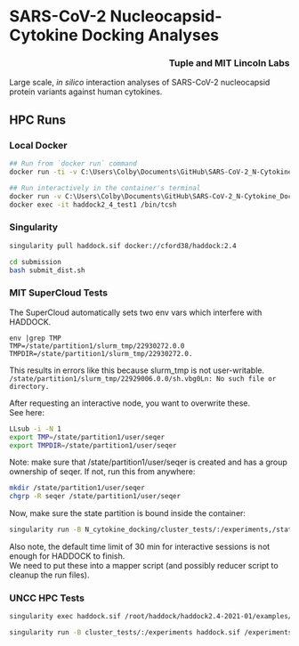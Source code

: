 # SARS-CoV-2 Nucleocapsid-Cytokine Docking Analyses

<h3 align="right">Tuple and MIT Lincoln Labs</h3>

Large scale, _in silico_ interaction analyses of SARS-CoV-2 nucleocapsid protein variants against human cytokines.

## HPC Runs

### Local Docker
```bash
## Run from `docker run` command
docker run -ti -v C:\Users\Colby\Documents\GitHub\SARS-CoV-2_N-Cytokine_Docking\cluster_tests:/inputs haddock2_4 /inputs/SARS-CoV-2_N_Wu1__CXCL12alpha/run-docking.csh /inputs/SARS-CoV-2_N_Wu1__CXCL12alpha

## Run interactively in the container's terminal
docker run -v C:\Users\Colby\Documents\GitHub\SARS-CoV-2_N-Cytokine_Docking\cluster_tests:/inputs --name haddock2_4_test1 -d haddock2_4
docker exec -it haddock2_4_test1 /bin/tcsh
```

### Singularity
```bash
singularity pull haddock.sif docker://cford38/haddock:2.4

cd submission
bash submit_dist.sh
```

### MIT SuperCloud Tests  
The SuperCloud automatically sets two env vars which interfere with HADDOCK. 
```
env |grep TMP
TMP=/state/partition1/slurm_tmp/22930272.0.0
TMPDIR=/state/partition1/slurm_tmp/22930272.0.
```
This results in errors like this because slurm_tmp is not user-writable.  
`/state/partition1/slurm_tmp/22929006.0.0/sh.vbg0Ln: No such file or directory.`  

After requesting an interactive node, you want to overwrite these.  
See here:  

```bash
LLsub -i -N 1
export TMP=/state/partition1/user/seqer
export TMPDIR=/state/partition1/user/seqer
```
Note: make sure that /state/partition1/user/seqer is created and has a group ownership of seqer. If not, run this from anywhere:  
```bash
mkdir /state/partition1/user/seqer
chgrp -R seqer /state/partition1/user/seqer
```

Now, make sure the state partition is bound inside the container:  
```bash
singularity run -B N_cytokine_docking/cluster_tests/:/experiments,/state/partition1/user/seqer:/state/partition1/user/seqer haddock.sif /experiments/SARS-CoV-2_N_Wu1__CXCL12beta/run-docking.csh /experiments/SARS-CoV-2_N_Wu1__CXCL12beta/
```
Also note, the default time limit of 30 min for interactive sessions is not enough for HADDOCK to finish.  
We need to put these into a mapper script (and possibly reducer script to cleanup the run files).

### UNCC HPC Tests
```bash
singularity exec haddock.sif /root/haddock/haddock2.4-2021-01/examples/protein-protein/run-example.csh

singularity run -B cluster_tests/:/experiments haddock.sif /experiments/SARS-CoV-2_N_Wu1__CXCL12beta/run-docking.csh /experiments/SARS-CoV-2_N_Wu1__CXCL12beta/
```




